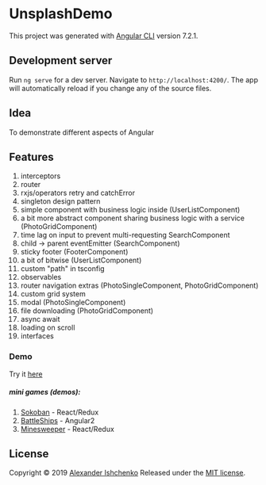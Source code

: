 # UnsplashDemo

This project was generated with [Angular CLI](https://github.com/angular/angular-cli) version 7.2.1.

## Development server

Run `ng serve` for a dev server. Navigate to `http://localhost:4200/`. The app will automatically reload if you change any of the source files.

## Idea
To demonstrate different aspects of Angular  

## Features
1. interceptors
2. router
3. rxjs/operators retry and catchError
4. singleton design pattern
5. simple component with business logic inside (UserListComponent)
6. a bit more abstract component sharing business logic with a service (PhotoGridComponent)
7. time lag on input to prevent multi-requesting SearchComponent
8. child -> parent eventEmitter (SearchComponent)
9. sticky footer (FooterComponent)
10. a bit of bitwise (UserListComponent)
11. custom "path" in tsconfig
12. observables
13. router navigation extras (PhotoSingleComponent, PhotoGridComponent)
14. custom grid system
15. modal (PhotoSingleComponent)
16. file downloading (PhotoGridComponent)
17. async await
18. loading on scroll
19. interfaces

### Demo

Try it [here](https://qialex.github.io/unsplash-demo/)

##### mini games (demos):

1. [Sokoban](http://qialex.github.io/React-Redux-Sokoban) - React/Redux
2. [BattleShips](https://qialex.github.io/Angular2-BattleShip/) - Angular2
3. [Minesweeper](https://qialex.github.io/minesweeper-react-redux) - React/Redux

## License

Copyright © 2019 [Alexander Ishchenko](https://qialex.me)
Released under the [MIT license](https://github.com/qialex/unsplash-demo/blob/master/LICENSE).
